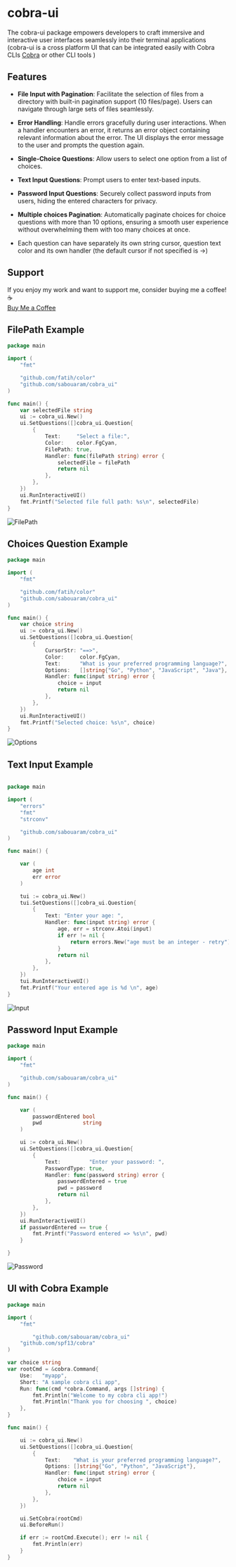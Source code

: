 # cobra-ui 

The cobra-ui package empowers developers to craft immersive and interactive user interfaces seamlessly into their terminal applications (cobra-ui is a cross platform UI that can be integrated easily with Cobra CLIs [Cobra](https://github.com/spf13/cobra) or other CLI tools )

## Features

- **File Input with Pagination**: Facilitate the selection of files from a directory with built-in pagination support (10 files/page). Users can navigate through large sets of files seamlessly.

- **Error Handling**: Handle errors gracefully during user interactions. When a handler encounters an error, it returns an error object containing relevant information about the error. The UI displays the error message to the user and prompts the question again.
  
- **Single-Choice Questions**: Allow users to select one option from a list of choices.
  
- **Text Input Questions**: Prompt users to enter text-based inputs.
  
- **Password Input Questions**: Securely collect password inputs from users, hiding the entered characters for privacy.
  
- **Multiple choices Pagination**: Automatically paginate choices for choice questions with more than 10 options, ensuring a smooth user experience without overwhelming them with too many choices at once.
  
- Each question can have separately its own string cursor, question text color and its own handler (the default cursor if not specified is ->)


## Support

If you enjoy my work and want to support me, consider buying me a coffee! ☕️  
[Buy Me a Coffee](https://buymeacoffee.com/sabouaram)  


      
## **FilePath Example**


```go
package main

import (
	"fmt"

	"github.com/fatih/color"
	"github.com/sabouaram/cobra_ui"
)

func main() {
	var selectedFile string
	ui := cobra_ui.New()
	ui.SetQuestions([]cobra_ui.Question{
		{
			Text:     "Select a file:",
			Color:    color.FgCyan,
			FilePath: true,
			Handler: func(filePath string) error {
				selectedFile = filePath
				return nil
			},
		},
	})
	ui.RunInteractiveUI()
	fmt.Printf("Selected file full path: %s\n", selectedFile)
}

```

![FilePath](png/filepath.gif)




## **Choices Question  Example**


```go
package main

import (
	"fmt"

	"github.com/fatih/color"
	"github.com/sabouaram/cobra_ui"
)

func main() {
	var choice string
	ui := cobra_ui.New()
	ui.SetQuestions([]cobra_ui.Question{
		{
			CursorStr: "==>",
			Color:     color.FgCyan,
			Text:      "What is your preferred programming language?",
			Options:   []string{"Go", "Python", "JavaScript", "Java"},
			Handler: func(input string) error {
				choice = input
				return nil
			},
		},
	})
	ui.RunInteractiveUI()
	fmt.Printf("Selected choice: %s\n", choice)
}


```

![Options](png/options.gif)




## **Text Input Example**


```go

package main

import (
	"errors"
	"fmt"
	"strconv"

	"github.com/sabouaram/cobra_ui"
)

func main() {

	var (
		age int
		err error
	)

	tui := cobra_ui.New()
	tui.SetQuestions([]cobra_ui.Question{
		{
			Text: "Enter your age: ",
			Handler: func(input string) error {
				age, err = strconv.Atoi(input)
				if err != nil {
					return errors.New("age must be an integer - retry")
				}
				return nil
			},
		},
	})
	tui.RunInteractiveUI()
	fmt.Printf("Your entered age is %d \n", age)
}


```

![Input](png/input.gif)


## **Password Input Example**

```go
package main

import (
	"fmt"

	"github.com/sabouaram/cobra_ui"
)

func main() {

	var (
		passwordEntered bool
		pwd             string
	)

	ui := cobra_ui.New()
	ui.SetQuestions([]cobra_ui.Question{
		{
			Text:         "Enter your password: ",
			PasswordType: true,
			Handler: func(password string) error {
				passwordEntered = true
				pwd = password
				return nil
			},
		},
	})
	ui.RunInteractiveUI()
	if passwordEntered == true {
		fmt.Printf("Password entered => %s\n", pwd)
	}

}

```

![Password](png/password.gif)


## **UI with Cobra Example**



```go
package main

import (
	"fmt"

        "github.com/sabouaram/cobra_ui"
	"github.com/spf13/cobra"
)

var choice string
var rootCmd = &cobra.Command{
	Use:   "myapp",
	Short: "A sample cobra cli app",
	Run: func(cmd *cobra.Command, args []string) {
		fmt.Println("Welcome to my cobra cli app!")
		fmt.Println("Thank you for choosing ", choice)
	},
}

func main() {

	ui := cobra_ui.New()
	ui.SetQuestions([]cobra_ui.Question{
		{
			Text:    "What is your preferred programming language?",
			Options: []string{"Go", "Python", "JavaScript"},
			Handler: func(input string) error {
				choice = input
				return nil
			},
		},
	})

	ui.SetCobra(rootCmd)
	ui.BeforeRun()

	if err := rootCmd.Execute(); err != nil {
		fmt.Println(err)
	}
}

```
